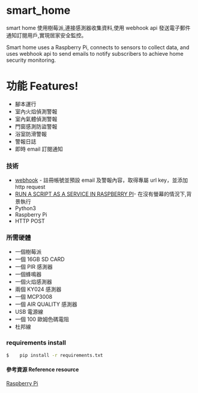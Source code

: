 # smart_home

smart home 使用樹莓派,連接感測器收集資料,使用 webhook api 發送電子郵件通知訂閱用戶,實現居家安全監控。

Smart home uses a Raspberry Pi, connects to sensors to collect data,
and uses webhook api to send emails to notify subscribers to achieve home security monitoring.

# 功能 Features!

- 腳本運行
- 室內火焰偵測警報
- 室內氣體偵測警報
- 門窗感測防盜警報
- 浴室防滑警報
- 警報日誌
- 即時 email 訂閱通知

### 技術

- [webhook](https://ifttt.com/applets/Zp6vmhJx-get-an-email-when-webhooks-publishes-a-new-trigger-or-action?term=webhook) - 註冊帳號並預設 email 及警報內容，取得專屬 url key，並添加 http request
- [RUN A SCRIPT AS A SERVICE IN RASPBERRY PI](http://www.diegoacuna.me/how-to-run-a-script-as-a-service-in-raspberry-pi-raspbian-jessie/?fbclid=IwAR0WYwCgxtz1eEy-FjbpWr50aqoabVS2MkNYJ4UrLyqSpqFt-rRdiXUY9tc)- 在沒有螢幕的情況下,背景執行
- Python3
- Raspberry Pi
- HTTP POST

### 所需硬體

- 一個樹莓派
- 一個 16GB SD CARD
- 一個 PIR 感測器
- 一個蜂鳴器
- 一個火焰感測器
- 兩個 KY024 感測器
- 一個 MCP3008
- 一個 AIR QUALITY 感測器
- USB 電源線
- 一個 100 歐姆色碼電阻
- 杜邦線

### requirements install

```sh
$    pip install -r requirements.txt
```

#### 參考資源 Reference resource

[Raspberry Pi](https://www.w3schools.com/nodejs/nodejs_raspberrypi.asp)
